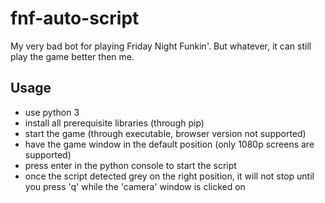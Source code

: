 # fnf-auto-script
My very bad bot for playing Friday Night Funkin'. But whatever, it can still play the game better then me.

## Usage
- use python 3
- install all prerequisite libraries (through pip)
- start the game (through executable, browser version not supported)
- have the game window in the default position (only 1080p screens are supported)
- press enter in the python console to start the script
- once the script detected grey on the right position, it will not stop until you press 'q' while the 'camera' window is clicked on
